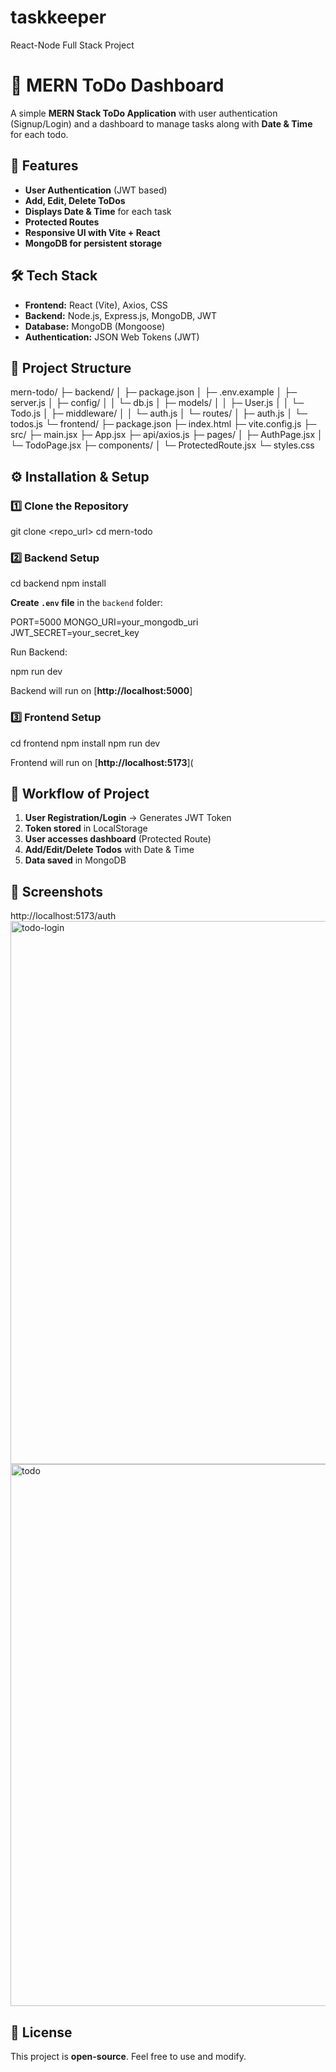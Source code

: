 # taskkeeper
React-Node Full Stack Project 
# 📌 MERN ToDo Dashboard

A simple **MERN Stack ToDo Application** with user authentication (Signup/Login) and a dashboard to manage tasks along with **Date & Time** for each todo.

## 🚀 Features

- **User Authentication** (JWT based)
- **Add, Edit, Delete ToDos**
- **Displays Date & Time** for each task
- **Protected Routes**
- **Responsive UI with Vite + React**
- **MongoDB for persistent storage**


## 🛠 Tech Stack

- **Frontend:** React (Vite), Axios, CSS
- **Backend:** Node.js, Express.js, MongoDB, JWT
- **Database:** MongoDB (Mongoose)
- **Authentication:** JSON Web Tokens (JWT)

## 📂 Project Structure
mern-todo/
├─ backend/
│  ├─ package.json
│  ├─ .env.example
│  ├─ server.js
│  ├─ config/
│  │   └─ db.js
│  ├─ models/
│  │   ├─ User.js
│  │   └─ Todo.js
│  ├─ middleware/
│  │   └─ auth.js
│  └─ routes/
│      ├─ auth.js
│      └─ todos.js
└─ frontend/
   ├─ package.json
   ├─ index.html
   ├─ vite.config.js
   ├─ src/
      ├─ main.jsx
      ├─ App.jsx
      ├─ api/axios.js
      ├─ pages/
      │   ├─ AuthPage.jsx
      │   └─ TodoPage.jsx
      ├─ components/
      │   └─ ProtectedRoute.jsx
      └─ styles.css



## ⚙️ Installation & Setup

### 1️⃣ Clone the Repository
git clone <repo_url>
cd mern-todo
### 2️⃣ Backend Setup

cd backend
npm install


**Create `.env` file** in the `backend` folder:

PORT=5000
MONGO_URI=your_mongodb_uri
JWT_SECRET=your_secret_key


Run Backend:

npm run dev

Backend will run on [**http://localhost:5000**]

### 3️⃣ Frontend Setup

cd frontend
npm install
npm run dev

Frontend will run on [**http://localhost:5173**](
## 📌 Workflow of Project

1. **User Registration/Login** → Generates JWT Token
2. **Token stored** in LocalStorage
3. **User accesses dashboard** (Protected Route)
4. **Add/Edit/Delete Todos** with Date & Time
5. **Data saved** in MongoDB
## 📸 Screenshots

http://localhost:5173/auth
<img width="1919" height="869" alt="todo-login" src="https://github.com/user-attachments/assets/fc28757c-06dc-4d90-b808-0514a5297beb" />
<img width="1918" height="867" alt="todo" src="https://github.com/user-attachments/assets/5b4eaf82-ca0c-4239-83c1-a9bb2cccc20c" />

## 📜 License

This project is **open-source**. Feel free to use and modify.
